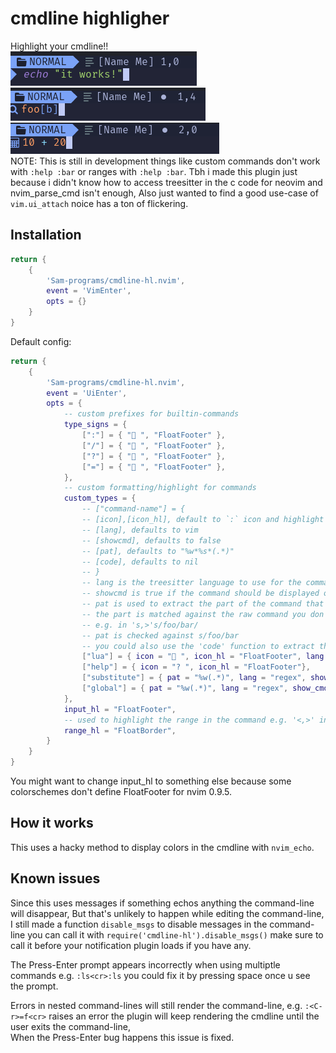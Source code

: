 # cmdline highligher
Highlight your cmdline!!  
![preview/preview1](preview/preview1.png)  
![preview/preview2](preview/preview2.png)  
![preview/preview3](preview/preview3.png)  
NOTE: This is still in development things like custom commands don't work with `:help :bar` or ranges with `:help :bar`.
Tbh i made this plugin just because i didn't know how to access treesitter in the c code for neovim and nvim_parse_cmd isn't enough, Also just wanted to find a good use-case of `vim.ui_attach` noice has a ton of flickering.
## Installation
```lua
return {
    {
        'Sam-programs/cmdline-hl.nvim',
        event = 'VimEnter',
        opts = {}
    }
}
```
Default config:
```lua
return {
    {
        'Sam-programs/cmdline-hl.nvim',
        event = 'UiEnter',
        opts = {
            -- custom prefixes for builtin-commands
            type_signs = {
                [":"] = { " ", "FloatFooter" },
                ["/"] = { " ", "FloatFooter" },
                ["?"] = { " ", "FloatFooter" },
                ["="] = { " ", "FloatFooter" },
            },
            -- custom formatting/highlight for commands
            custom_types = {
                -- ["command-name"] = {
                -- [icon],[icon_hl], default to `:` icon and highlight
                -- [lang], defaults to vim
                -- [showcmd], defaults to false
                -- [pat], defaults to "%w*%s*(.*)"
                -- [code], defaults to nil
                -- }
                -- lang is the treesitter language to use for the commands
                -- showcmd is true if the command should be displayed or to only show the icon
                -- pat is used to extract the part of the command that needs highlighting
                -- the part is matched against the raw command you don't need to worry about ranges
                -- e.g. in 's,>'s/foo/bar/
                -- pat is checked against s/foo/bar
                -- you could also use the 'code' function to extract the part that needs highlighting
                ["lua"] = { icon = " ", icon_hl = "FloatFooter", lang = "lua" },
                ["help"] = { icon = "? ", icon_hl = "FloatFooter"},
                ["substitute"] = { pat = "%w(.*)", lang = "regex", show_cmd = true },
                ["global"] = { pat = "%w(.*)", lang = "regex", show_cmd = true },
            },
            input_hl = "FloatFooter",
            -- used to highlight the range in the command e.g. '<,>' in '<,>'s
            range_hl = "FloatBorder",
        }
    }
}
```
You might want to change input_hl to something else because some colorschemes don't define FloatFooter for nvim 0.9.5.
## How it works
This uses a hacky method to display colors in the cmdline with `nvim_echo`.

## Known issues
Since this uses messages if something echos anything the command-line will disappear, But that's unlikely to happen while editing the command-line, 
I still made a function `disable_msgs` to disable messages in the command-line you can call it with `require('cmdline-hl').disable_msgs()` make sure to call it before your notification plugin loads if you have any.

The Press-Enter prompt appears incorrectly when using multiptle commands e.g. `:ls<cr>:ls` you could fix it by pressing space once u see the prompt.

Errors in nested command-lines will still render the command-line, e.g. `:<C-r>=f<cr>` raises an error the plugin will keep rendering the cmdline until the user exits the command-line,  
When the Press-Enter bug happens this issue is fixed.

